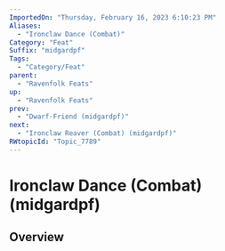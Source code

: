 ```yaml
---
ImportedOn: "Thursday, February 16, 2023 6:10:23 PM"
Aliases:
  - "Ironclaw Dance (Combat)"
Category: "Feat"
Suffix: "midgardpf"
Tags:
  - "Category/Feat"
parent:
  - "Ravenfolk Feats"
up:
  - "Ravenfolk Feats"
prev:
  - "Dwarf-Friend (midgardpf)"
next:
  - "Ironclaw Reaver (Combat) (midgardpf)"
RWtopicId: "Topic_7789"
---
```

# Ironclaw Dance (Combat) (midgardpf)
## Overview
